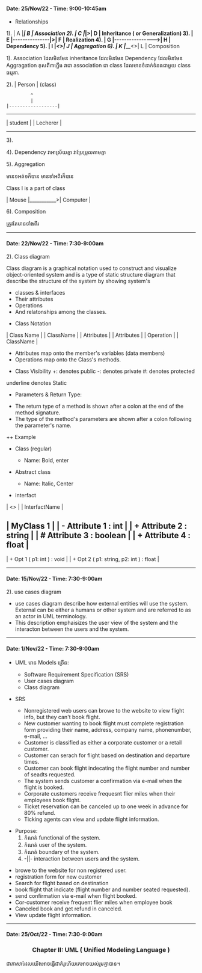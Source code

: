 #### Date: 25/Nov/22 - Time: 9:00-10:45am

* Relationships

1). | A |_________________| B | Association
2). | C |_______________|>| D | Inheritance ( or Generalization) 
3). | E |---------------|>| F | Realization
4). | G |---------------->| H | Dependency
5). | I |_______________<>| J | Aggregation
6). | K |_______________<>| L | Composition

1). Association
ដែលមិនមែន inheritance
ដែលមិនមែន Dependency
ដែលមិនមែន Aggragation
ខុសពី៣ហ្នឹង វាជា association
ជា class ដែលមានទំនាក់ទំនងជាមួយ class ធម្មតា.

2).     | Person | (class)

             ^
             |
    |------------------|
------------     ------------
| student  |     | Lecherer |
------------     ------------

3). 

4). Dependency
វាអាស្រ័យគ្នា
វាប្រែប្រួលតាមគ្នា

5). Aggregation

មាន១អត់១ក៏បាន មានទាំអពីរក៏បាន

Class I is a part of class

| Mouse |___________>| Computer |

6). Composition

ត្រូវតែមានទាំងពីរ

-----------------------------------------------

#### Date: 22/Nov/22 - Time: 7:30-9:00am

2). Class diagram

Class diagram is a graphical notation used to construct and visualize object-oriented system and is a type of static structure diagram that describe the structure of the system by showing system's
+ classes & interfaces
+ Their attributes
+ Operations
+ And relatonships among the classes.

* Class Notation

| Class Name |  | ClassName |
| Attributes |  | Attributes |
| Operation |
                | ClassName |

- Attributes map onto the member's variables (data members)
- Operations map onto the Class's methods.

* Class Visibility
+: denotes public
-: denotes private
#: denotes protected

underline denotes Static

* Parameters & Return Type:
- The return type of a method is shown after a colon at the end of the method signature.
- The type of the method's parameters are shown after a colon following the parameter's name.

++ Example

- Class (regular)
  + Name: Bold, enter
- Abstract class
  + Name: Italic, Center

- interfact

|  <<Interfac>>  |
|  InterfactName |

|       MyClass 1     |
| - Attribute 1 : int |
| + Attribute 2 : string |
| # Attribute 3 : boolean |
| + Attribute 4 : float |
-------------------------
| + Opt 1 ( p1: int ) : void |
| + Opt 2 ( p1: string, p2: int ) : float |

-----------------------------------------------

#### Date: 15/Nov/22 - Time: 7:30-9:00am

2). use cases diagram

  - use cases diagram describe how external entities will use the system. External can be either a humans or other system and are referred to as an actor in UML terminology.
  - This description emphaisizes the user view of the system and the interacton between the users and the system.

-----------------------------------------------

#### Date: 1/Nov/22 - Time: 7:30-9:00am

+ UML មាន Models ច្រើន:
  - Software Requirement Specification (SRS)
  - User cases diagram
  - Class diagram

+ SRS 

  + Nonregistered web users can browe to the website to view flight info, but they can't book flight.
  + New customer wanting to book flight must complete registration form providing their name, address, company name, phonenumber, e-mail, ...
  + Customer is classified as either a corporate customer or a retail customer.
  + Customer can serach for flight based on destination and departure times.
  + Customer can book flight indecating the flight number and number of seadts requested.
  + The system sends customer a confirmation via e-mail when the flight is booked.
  + Corporate customers receive frequesnt flier miles when their employees book flight.
  + Ticket reservation can be canceled up to one week in advance for 80% refund.
  + Ticking agents can view and update flight information.

* Purpose:
  1. កំណត់ functional of the system.
  2. កំណត់ user of the system.
  3. កំណត់ boundary of the system.
  4. -||- interaction between users and the system.

- browe to the website for non registered user.
- registration form for new customer
- Search for flight based on destination
- book flight that indicate (flight number and number seated requested).
- send confirmation via e-mail when flight booked.
- Cor-customer receive frequent flier miles when employee book
- Canceled book and get refund in canceled.
- View update flight information.

-----------------------------------------------

#### Date: 25/Oct/22 - Time: 7:30-9:00am

### <center> Chapter II: UML ( Unified Modeling Language ) </center>

ជាភាសាដែលយើងអាចធ្វើជាគំរូហើយគេអាចយល់រួមគ្នាបាន។